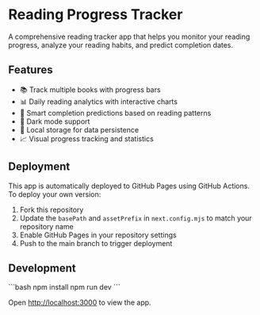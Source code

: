 # Reading Progress Tracker

A comprehensive reading tracker app that helps you monitor your reading progress, analyze your reading habits, and predict completion dates.

## Features

- 📚 Track multiple books with progress bars
- 📊 Daily reading analytics with interactive charts
- 🎯 Smart completion predictions based on reading patterns
- 🌙 Dark mode support
- 💾 Local storage for data persistence
- 📈 Visual progress tracking and statistics

## Deployment

This app is automatically deployed to GitHub Pages using GitHub Actions. To deploy your own version:

1. Fork this repository
2. Update the `basePath` and `assetPrefix` in `next.config.mjs` to match your repository name
3. Enable GitHub Pages in your repository settings
4. Push to the main branch to trigger deployment

## Development

\`\`\`bash
npm install
npm run dev
\`\`\`

Open [http://localhost:3000](http://localhost:3000) to view the app.
